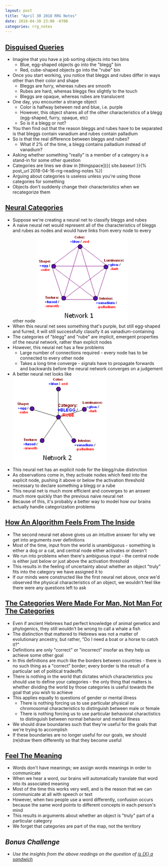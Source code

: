 ```yaml
---
layout: post
title: "April 30 2018 RRG Notes"
date: 2018-04-30 23:00 -0700
categories: rrg_notes
---
```


## [Disguised Queries](https://www.lesswrong.com/posts/4FcxgdvdQP45D6Skg/disguised-queries)
* Imagine that you have a job sorting objects into two bins
    * Blue, egg-shaped objects go into the "blegg" bin
    * Red, cube-shaped objects go into the "rube" bin
* Once you start working, you notice that bleggs and rubes differ in ways other than their color and shape
    * Bleggs are furry, whereas rubes are smooth
    * Rubes are hard, whereas bleggs flex slightly to the touch
    * Bleggs are opaque, whereas rubes are translucent
* One day, you encounter a strange object
    * Color is halfway between red and blue, i.e. purple
    * However, this object shares all of the other characteristics of a blegg (egg-shaped, furry, opaque, etc)
    * So is it a blegg or not?
* You then find out that the reason bleggs and rubes have to be separated is that bleggs contain vanadium and rubes contain palladium
* So is that the real difference between bleggs and rubes?
    * What if 2% of the time, a blegg contains palladium instead of vanadium?
* Asking whether something "really" is a member of a category is a stand-in for some other question
* Categories are lines we draw in [thingspace]({{ site.baseurl }}{% post_url 2018-04-16-rrg-reading-notes %})
* Arguing about categories is useless unless you're using those categories for something
* Objects don't suddenly change their characteristics when we recategorize them

## [Neural Categories](https://www.lesswrong.com/posts/yFDKvfN6D87Tf5J9f/neural-categories)
* Suppose we're creating a neural net to classify bleggs and rubes
* A naive neural net would represent all of the characteristics of bleggs and rubes as nodes and would have links from every node to every other node
  ![naive neural net](/assets/2018-04-30/2018-04-30_rrg_reading_notes_fig_1_nn_1.png)
* When this neural net sees something that's purple, but still egg-shaped and furred, it will still successfully classify it as vanadium-containing
* The categories of "blegg" and "rube" are implicit, emergent properties of the neural network, rather than explicit nodes
* However, this neural net has a few problems
    * Large number of connections required - every node has to be connected to every other node
    * Takes a long time converge - signals have to propagate forwards and backwards before the neural network converges on a judgement
* A better neural net looks like
  ![better neural net](/assets/2018-04-30/2018-04-30_rrg_reading_notes_fig_2_nn_2.png)
* This neural net has an explicit node for the blegg/rube distinction
* As observations come in, they activate nodes which feed into the explicit node, pushing it above or below the activation threshold necessary to declare something a blegg or a rube
* This neural net is much more efficient and converges to an answer much more quickly than the previous naive neural net
* Because of this, it's probably a better way to model how our brains actually handle categorization problems

## [How An Algorithm Feels From The Inside](https://www.lesswrong.com/posts/yA4gF5KrboK2m2Xu7/how-an-algorithm-feels-from-inside)
* The second neural net above gives us an intuitive answer for why we get into arguments over definitions
* Most of the time, input from the world is unambiguous - something is either a dog or a cat, and central node either activates or doesn't
* We run into problems when there's ambiguous input - the central node is either just below or just above the activation threshold
* This results in the feeling of uncertainty about whether an object "truly" fits into the category we have assigned it to
* If our minds were constructed like the first neural net above, once we'd observed the physical characteristics of an object, we wouldn't feel like there were any questions left to ask

## [The Categories Were Made For Man, Not Man For The Categories](http://slatestarcodex.com/2014/11/21/the-categories-were-made-for-man-not-man-for-the-categories/)
* Even if ancient Hebrews had perfect knowledge of animal genetics and phylogenics, they still wouldn't be wrong to call a whale a fish
* The distinction that mattered to Hebrews was not a matter of evolutionary ancestry, but rather, "Do I need a boat or a horse to catch it?"
* Definitions are only "correct" or "incorrect" insofar as they help us achieve some other goal
* In this definitions are much like the borders between countries - there is no such thing as a "correct" border; every border is the result of a particular set of political tradeoffs
* There is nothing in the world that dictates which characteristics you should use to define your categories - the only thing that matters is whether dividing the world by those categories is useful towards the goal that you wish to achieve
* This applies equally to questions of gender or mental illness
    * There is nothing forcing us to use particular physical or chromosomal characteristics to distinguish between male or female
    * There is nothing forcing us to use particular behavioral charactistics to distinguish between normal behavior and mental illness
* We should draw boundaries such that they're useful for the goals that we're trying to accomplish
* If these boundaries are no longer useful for our goals, we should (re)draw them differently so that they become useful

## [Feel The Meaning](https://www.lesswrong.com/posts/dMCFk2n2ur8n62hqB/feel-the-meaning)
* Words don't have meanings; we assign words meanings in order to communicate
* When we hear a word, our brains will automatically translate that word into its associated meaning
* Most of the time this works very well, and is the reason that we can communicate at all with speech or text
* However, when two people use a word differently, confusion occurs because the same word points to different concepts in each person's mind
* This results in arguments about whether an object is "truly" part of a particular category
* We forget that categories are part of the map, not the territory

## *Bonus Challenge*
* *Use the insights from the above readings on the question of [is {X} a sandwich](/assets/2018-04-30/2018-04-30_rrg_reading_notes_fig_3_sandwich.png)*
